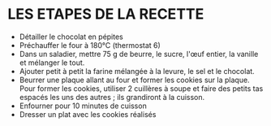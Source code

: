 # LES ETAPES DE LA RECETTE

- Détailler le chocolat en pépites
- Préchauffer le four à 180°C (thermostat 6)
- Dans un saladier, mettre 75 g de beurre, le sucre, l'œuf entier, la vanille et mélanger le tout.
- Ajouter petit à petit la farine mélangée à la levure, le sel et le chocolat.
- Beurrer une plaque allant au four et former les cookies sur la plaque. Pour former les cookies, utiliser 2 cuillères à soupe et faire des petits tas espacés les uns des autres ; ils grandiront à la cuisson.
- Enfourner pour 10 minutes de cuisson
- Dresser un plat avec les cookies réalisés
